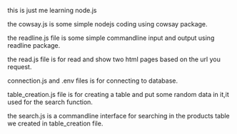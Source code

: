 this is just me learning node.js

the cowsay.js is some simple nodejs coding using cowsay package.

the readline.js file is some simple commandline input and output using readline package.

the read.js file is for read and show two html pages based on the url you request.

connection.js and .env files is for connecting to database.

table_creation.js file is for creating a table and put some random data in it,it used for the search function.

the search.js is a commandline interface for searching in the products table we created in table_creation file.
